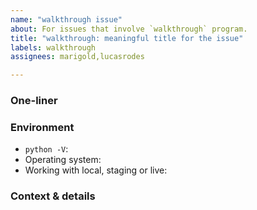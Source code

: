 ```yaml
---
name: "walkthrough issue"
about: For issues that involve `walkthrough` program.
title: "walkthrough: meaningful title for the issue"
labels: walkthrough
assignees: marigold,lucasrodes

---
```


<!--
INSTRUCTIONS
Write a meaningful title that describes your issue with walkthrough.
-->

### One-liner
<!-- Replace this line with a short description. (REQUIRED) -->

### Environment
<!-- Please detail your environment -->

- `python -V`:
- Operating system:
- Working with local, staging or live:


### Context & details
<!-- If possible, replace this line with more context and details. Otherwise, remove this section from the template. 

It helps if you provide screenshots of the webapp response and the logs from the terminal.
-->
